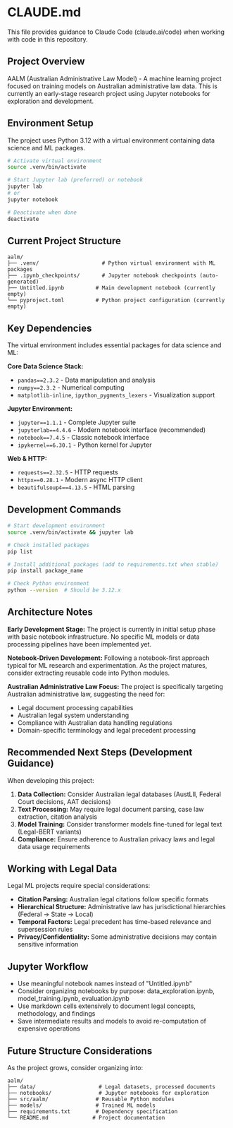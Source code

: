 # CLAUDE.md

This file provides guidance to Claude Code (claude.ai/code) when working with code in this repository.

## Project Overview

AALM (Australian Administrative Law Model) - A machine learning project focused on training models on Australian administrative law data. This is currently an early-stage research project using Jupyter notebooks for exploration and development.

## Environment Setup

The project uses Python 3.12 with a virtual environment containing data science and ML packages.

```bash
# Activate virtual environment
source .venv/bin/activate

# Start Jupyter lab (preferred) or notebook
jupyter lab
# or
jupyter notebook

# Deactivate when done
deactivate
```

## Current Project Structure

```
aalm/
├── .venv/                    # Python virtual environment with ML packages
├── .ipynb_checkpoints/       # Jupyter notebook checkpoints (auto-generated)
├── Untitled.ipynb          # Main development notebook (currently empty)
└── pyproject.toml          # Python project configuration (currently empty)
```

## Key Dependencies

The virtual environment includes essential packages for data science and ML:

**Core Data Science Stack:**
- `pandas==2.3.2` - Data manipulation and analysis
- `numpy==2.3.2` - Numerical computing
- `matplotlib-inline`, `ipython_pygments_lexers` - Visualization support

**Jupyter Environment:**
- `jupyter==1.1.1` - Complete Jupyter suite
- `jupyterlab==4.4.6` - Modern notebook interface (recommended)
- `notebook==7.4.5` - Classic notebook interface
- `ipykernel==6.30.1` - Python kernel for Jupyter

**Web & HTTP:**
- `requests==2.32.5` - HTTP requests
- `httpx==0.28.1` - Modern async HTTP client
- `beautifulsoup4==4.13.5` - HTML parsing

## Development Commands

```bash
# Start development environment
source .venv/bin/activate && jupyter lab

# Check installed packages
pip list

# Install additional packages (add to requirements.txt when stable)
pip install package_name

# Check Python environment
python --version  # Should be 3.12.x
```

## Architecture Notes

**Early Development Stage:** The project is currently in initial setup phase with basic notebook infrastructure. No specific ML models or data processing pipelines have been implemented yet.

**Notebook-Driven Development:** Following a notebook-first approach typical for ML research and experimentation. As the project matures, consider extracting reusable code into Python modules.

**Australian Administrative Law Focus:** The project is specifically targeting Australian administrative law, suggesting the need for:
- Legal document processing capabilities
- Australian legal system understanding
- Compliance with Australian data handling regulations
- Domain-specific terminology and legal precedent processing

## Recommended Next Steps (Development Guidance)

When developing this project:

1. **Data Collection:** Consider Australian legal databases (AustLII, Federal Court decisions, AAT decisions)
2. **Text Processing:** May require legal document parsing, case law extraction, citation analysis
3. **Model Training:** Consider transformer models fine-tuned for legal text (Legal-BERT variants)
4. **Compliance:** Ensure adherence to Australian privacy laws and legal data usage requirements

## Working with Legal Data

Legal ML projects require special considerations:
- **Citation Parsing:** Australian legal citations follow specific formats
- **Hierarchical Structure:** Administrative law has jurisdictional hierarchies (Federal → State → Local)
- **Temporal Factors:** Legal precedent has time-based relevance and supersession rules
- **Privacy/Confidentiality:** Some administrative decisions may contain sensitive information

## Jupyter Workflow

- Use meaningful notebook names instead of "Untitled.ipynb"
- Consider organizing notebooks by purpose: data_exploration.ipynb, model_training.ipynb, evaluation.ipynb
- Use markdown cells extensively to document legal concepts, methodology, and findings
- Save intermediate results and models to avoid re-computation of expensive operations

## Future Structure Considerations

As the project grows, consider organizing into:
```
aalm/
├── data/                    # Legal datasets, processed documents
├── notebooks/               # Jupyter notebooks for exploration
├── src/aalm/               # Reusable Python modules
├── models/                 # Trained ML models
├── requirements.txt        # Dependency specification
└── README.md              # Project documentation
```